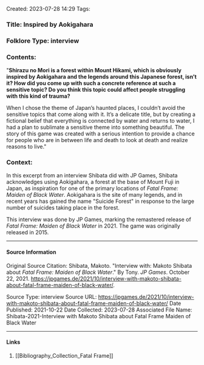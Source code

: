Created: 2023-07-28 14:29
Tags: 

### Title:  Inspired by Aokigahara
### Folklore Type:  interview

### Contents:
"**Shirazu no Mori is a forest within Mount Hikami, which is obviously inspired by Aokigahara and the legends around this Japanese forest, isn’t it? How did you come up with such a concrete reference at such a sensitive topic? Do you think this topic could affect people struggling with this kind of trauma?**

When I chose the theme of Japan’s haunted places, I couldn’t avoid the sensitive topics that come along with it. It’s a delicate title, but by creating a fictional belief that everything is connected by water and returns to water, I had a plan to sublimate a sensitive theme into something beautiful. The story of this game was created with a serious intention to provide a chance for people who are in between life and death to look at death and realize reasons to live."

### Context:
In this excerpt from an interview Shibata did with JP Games, Shibata acknowledges using Aokigahara, a forest at the base of Mount Fuji in Japan, as inspiration for one of the primary locations of _Fatal Frame: Maiden of Black Water_.  Aokigahara is the site of many legends, and in recent years has gained the name "Suicide Forest" in response to the large number of suicides taking place in the forest.

This interview was done by JP Games, marking the remastered release of _Fatal Frame: Maiden of Black Water_ in 2021.  The game was originally released in 2015.

----
#### Source Information
Original Source Citation:
	Shibata, Makoto. "Interview with: Makoto Shibata about _Fatal Frame: Maiden of Black Water_." By Tony. _JP Games_. October 22, 2021. https://jpgames.de/2021/10/interview-with-makoto-shibata-about-fatal-frame-maiden-of-black-water/.

Source Type:  interview
Source URL:  https://jpgames.de/2021/10/interview-with-makoto-shibata-about-fatal-frame-maiden-of-black-water/
Date Published:  2021-10-22
Date Collected:  2023-07-28
Associated File Name:  Shibata-2021-Interview with Makoto Shibata about Fatal Frame Maiden of Black Water

---
#### Links
1. [[Bibliography_Collection_Fatal Frame]]

